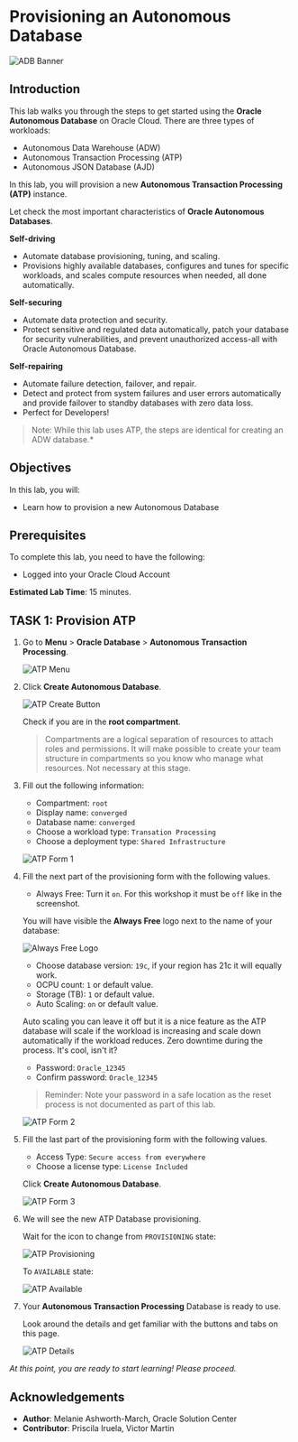 # Provisioning an Autonomous Database

![ADB Banner](images/adb_banner.png)

## Introduction

This lab walks you through the steps to get started using the **Oracle Autonomous Database** on Oracle Cloud. There are three types of workloads:

- Autonomous Data Warehouse (ADW)
- Autonomous Transaction Processing (ATP)
- Autonomous JSON Database (AJD)

In this lab, you will provision a new **Autonomous Transaction Processing (ATP)** instance.

Let check the most important characteristics of **Oracle Autonomous Databases**.

**Self-driving**
- Automate database provisioning, tuning, and scaling.
- Provisions highly available databases, configures and tunes for specific workloads, and scales compute resources when needed, all done automatically.

**Self-securing**
- Automate data protection and security.
- Protect sensitive and regulated data automatically, patch your database for security vulnerabilities, and prevent unauthorized access-all with Oracle Autonomous Database.

**Self-repairing**
- Automate failure detection, failover, and repair.
- Detect and protect from system failures and user errors automatically and provide failover to standby databases with zero data loss.
- Perfect for Developers!

> Note: While this lab uses ATP, the steps are identical for creating an ADW database.*

## Objectives

In this lab, you will:

-   Learn how to provision a new Autonomous Database

## Prerequisites

To complete this lab, you need to have the following:

- Logged into your Oracle Cloud Account

**Estimated Lab Time**: 15 minutes.

## TASK 1: Provision ATP

1. Go to **Menu** > **Oracle Database** > **Autonomous Transaction Processing**.

   ![ATP Menu](images/menu_atp_1.png)

2. Click **Create Autonomous Database**.

   ![ATP Create Button](images/atps.png)

   Check if you are in the **root compartment**.

   > Compartments are a logical separation of resources to attach roles and permissions. It will make possible to create your team structure in compartments so you know who manage what resources. Not necessary at this stage.

3. Fill out the following information:

   - Compartment: `root`
   - Display name: `converged`
   - Database name: `converged`
   - Choose a workload type: `Transation Processing`
   - Choose a deployment type: `Shared Infrastructure`

   ![ATP Form 1](images/atp_creation_1_2_New.png)

4. Fill the next part of the provisioning form with the following values.

   - Always Free: Turn it `on`. For this workshop it must be `off` like in the screenshot.
   
   You will have visible the **Always Free** logo next to the name of your database:

   ![Always Free Logo](./images/always_free_logo.png)

   - Choose database version: `19c`, if your region has 21c it will equally work.
   - OCPU count: `1` or default value.
   - Storage (TB): `1` or default value.
   - Auto Scaling: `on` or default value.

   Auto scaling you can leave it off but it is a nice feature as the ATP database will scale if the workload is increasing and scale down automatically if the workload reduces. Zero downtime during the process. It's cool, isn't it?
   
   - Password: `Oracle_12345`
   - Confirm password: `Oracle_12345`
   
   > Reminder: Note your password in a safe location as the reset process is not documented as part of this lab.
   
   ![ATP Form 2](images/atp_creation_2_New.png)

5. Fill the last part of the provisioning form with the following values.
   
   - Access Type: `Secure access from everywhere`
   - Choose a license type: `License Included`

   Click **Create Autonomous Database**.

   ![ATP Form 3](images/atp_creation_3_New.png) 

6. We will see the new ATP Database provisioning.

   Wait for the icon to change from `PROVISIONING` state:

   ![ATP Provisioning](images/atp_provisioning_state.png)

   To `AVAILABLE` state:

   ![ATP Available](images/atp_active_state.png)

7. Your **Autonomous Transaction Processing** Database is ready to use.
   
   Look around the details and get familiar with the buttons and tabs on this page.

   ![ATP Details](images/atp_details_New.png)

_At this point, you are ready to start learning! Please proceed._

## Acknowledgements

- **Author**: Melanie Ashworth-March, Oracle Solution Center
- **Contributor**: Priscila Iruela, Victor Martin